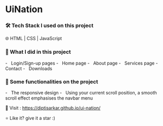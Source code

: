# UiNation

<h3>🛠 Tech Stack I used on this project</h3>
🌐   HTML | CSS | JavaScript 

<h3>🌱 What I did in this project</h3>
  - &nbsp; Login/Sign-up pages
  - &nbsp; Home page
  - &nbsp; About page
  - &nbsp; Services page
  - &nbsp; Contact
  - &nbsp; Downloads

<h3>🔧 Some functionalities on the project</h3>
  - &nbsp; The responsive design
  - &nbsp; Using your current scroll position, a smooth scroll effect emphasises the navbar menu

👀 Visit :
https://diptisarkar.github.io/ui-nation/

⭐️ Like it? give it a star :)















